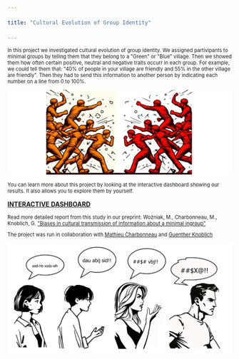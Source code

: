 ```yaml
---

title: "Cultural Evolution of Group Identity"

---
```


<p style="font-size: 80%;">In this project we investigated cultural evolution of group identity. We assigned partivipants to minimal groups by telling them that they belong to a "Green" or "Blue" village. Then we showed them how often certain positive, neutral and negative traits occurr in each group. For example, we could tell them that: "40% of people in your village are friendly and 55% in the other village are friendly". Then they had to send this information to another person by indicating each number on a line from 0 to 100%.</p>

<img src="/assets/images/Villages - colors 01.png">

<p style="font-size: 80%;">You can learn more about this project by looking at the interactive dashboard showing our results. It also allows you to explore them by yourself.</p> 
<p><a href="https://mmwozniak-cultevoself---dashboard-dashboard-cultevoself1-efs9wn.streamlit.app/"  target="_blank"><b>INTERACTIVE DASHBOARD</b></a></p>

<p style="font-size: 80%;">Read more detailed report from this study in our preprint: Woźniak, M., Charbonneau, M., Knoblich, G. <a href="https://osf.io/preprints/psyarxiv/ta9rq"  target="_blank">"Biases in cultural transmission of information about a minimal ingroup"</a> </p>

<p style="font-size: 80%;">The project was run in collaboration with <a href="https://mathieucharbonneau.wordpress.com/"  target="_blank">Mathieu Charbonneau</a> and <a href="https://people.ceu.edu/guenther_knoblich"  target="_blank">Guenther Knoblich</a> </p>

<img src="/assets/images/Chinese whispers2.png">
